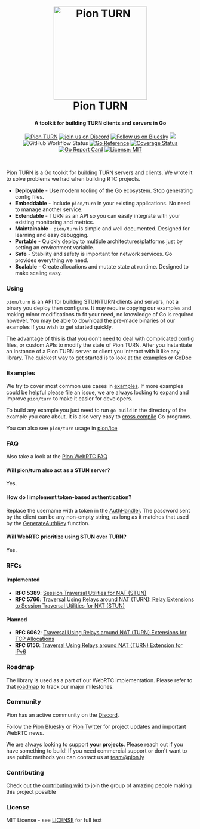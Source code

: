 <h1 align="center">
  <a href="https://pion.ly"><img src="./.github/gopher-pion.png" alt="Pion TURN" height="250px"></a>
  <br>
  Pion TURN
  <br>
</h1>
<h4 align="center">A toolkit for building TURN clients and servers in Go</h4>
<p align="center">
  <a href="https://pion.ly"><img src="https://img.shields.io/badge/pion-turn-gray.svg?longCache=true&colorB=brightgreen" alt="Pion TURN"></a>
  <a href="https://discord.gg/PngbdqpFbt"><img src="https://img.shields.io/badge/join-us%20on%20discord-gray.svg?longCache=true&logo=discord&colorB=brightblue" alt="join us on Discord"></a> <a href="https://bsky.app/profile/pion.ly"><img src="https://img.shields.io/badge/follow-us%20on%20bluesky-gray.svg?longCache=true&logo=bluesky&colorB=brightblue" alt="Follow us on Bluesky"></a>
  <a href="https://github.com/pion/awesome-pion" alt="Awesome Pion"><img src="https://cdn.rawgit.com/sindresorhus/awesome/d7305f38d29fed78fa85652e3a63e154dd8e8829/media/badge.svg"></a>
  <br>
  <img alt="GitHub Workflow Status" src="https://img.shields.io/github/actions/workflow/status/pion/turn/test.yaml">
  <a href="https://pkg.go.dev/github.com/pion/turn/v4"><img src="https://pkg.go.dev/badge/github.com/pion/turn/v4.svg" alt="Go Reference"></a>
  <a href="https://codecov.io/gh/pion/turn"><img src="https://codecov.io/gh/pion/turn/branch/master/graph/badge.svg" alt="Coverage Status"></a>
  <a href="https://goreportcard.com/report/github.com/pion/turn/v4"><img src="https://goreportcard.com/badge/github.com/pion/turn/v4" alt="Go Report Card"></a>
  <a href="LICENSE"><img src="https://img.shields.io/badge/License-MIT-yellow.svg" alt="License: MIT"></a>
</p>
<br>

Pion TURN is a Go toolkit for building TURN servers and clients. We wrote it to solve problems we had when building RTC projects.

* **Deployable** - Use modern tooling of the Go ecosystem. Stop generating config files.
* **Embeddable** - Include `pion/turn` in your existing applications. No need to manage another service.
* **Extendable** - TURN as an API so you can easily integrate with your existing monitoring and metrics.
* **Maintainable** - `pion/turn` is simple and well documented. Designed for learning and easy debugging.
* **Portable** - Quickly deploy to multiple architectures/platforms just by setting an environment variable.
* **Safe** - Stability and safety is important for network services. Go provides everything we need.
* **Scalable** - Create allocations and mutate state at runtime. Designed to make scaling easy.

### Using
`pion/turn` is an API for building STUN/TURN clients and servers, not a binary you deploy then configure. It may require copying our examples and
making minor modifications to fit your need, no knowledge of Go is required however. You may be able to download the pre-made binaries of our examples
if you wish to get started quickly.

The advantage of this is that you don't need to deal with complicated config files, or custom APIs to modify the state of Pion TURN.
After you instantiate an instance of a Pion TURN server or client you interact with it like any library. The quickest way to get started is to look at the
[examples](examples) or [GoDoc](https://godoc.org/github.com/pion/turn)

### Examples
We try to cover most common use cases in [examples](examples). If more examples could be helpful please file an issue, we are always looking
to expand and improve `pion/turn` to make it easier for developers.

To build any example you just need to run `go build` in the directory of the example you care about.
It is also very easy to [cross compile](https://dave.cheney.net/2015/08/22/cross-compilation-with-go-1-5) Go programs.

You can also see `pion/turn` usage in [pion/ice](https://github.com/pion/ice)

### FAQ

Also take a look at the [Pion WebRTC FAQ](https://github.com/pion/webrtc/wiki/FAQ)

#### Will pion/turn also act as a STUN server?
Yes.

#### How do I implement token-based authentication?
Replace the username with a token in the [AuthHandler](https://github.com/pion/turn/blob/6d0ff435910870eb9024b18321b93b61844fcfec/examples/turn-server/simple/main.go#L49).
The password sent by the client can be any non-empty string, as long as it matches that used by the [GenerateAuthKey](https://github.com/pion/turn/blob/6d0ff435910870eb9024b18321b93b61844fcfec/examples/turn-server/simple/main.go#L41)
function.

#### Will WebRTC prioritize using STUN over TURN?
Yes.

### RFCs
#### Implemented
* **RFC 5389**: [Session Traversal Utilities for NAT (STUN)][rfc5389]
* **RFC 5766**: [Traversal Using Relays around NAT (TURN): Relay Extensions to Session Traversal Utilities for NAT (STUN)][rfc5766]

#### Planned
* **RFC 6062**: [Traversal Using Relays around NAT (TURN) Extensions for TCP Allocations][rfc6062]
* **RFC 6156**: [Traversal Using Relays around NAT (TURN) Extension for IPv6][rfc6156]

[rfc5389]: https://tools.ietf.org/html/rfc5389
[rfc5766]: https://tools.ietf.org/html/rfc5766
[rfc6062]: https://tools.ietf.org/html/rfc6062
[rfc6156]: https://tools.ietf.org/html/rfc6156

### Roadmap
The library is used as a part of our WebRTC implementation. Please refer to that [roadmap](https://github.com/pion/webrtc/issues/9) to track our major milestones.

### Community
Pion has an active community on the [Discord](https://discord.gg/PngbdqpFbt).

Follow the [Pion Bluesky](https://bsky.app/profile/pion.ly) or [Pion Twitter](https://twitter.com/_pion) for project updates and important WebRTC news.

We are always looking to support **your projects**. Please reach out if you have something to build!
If you need commercial support or don't want to use public methods you can contact us at [team@pion.ly](mailto:team@pion.ly)

### Contributing
Check out the [contributing wiki](https://github.com/pion/webrtc/wiki/Contributing) to join the group of amazing people making this project possible

### License
MIT License - see [LICENSE](LICENSE) for full text
